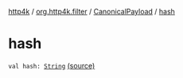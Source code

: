 [http4k](../../index.md) / [org.http4k.filter](../index.md) / [CanonicalPayload](index.md) / [hash](./hash.md)

# hash

`val hash: `[`String`](https://kotlinlang.org/api/latest/jvm/stdlib/kotlin/-string/index.html) [(source)](https://github.com/http4k/http4k/blob/master/http4k-aws/src/main/kotlin/org/http4k/filter/awsExtensions.kt#L69)